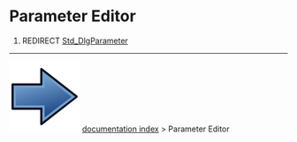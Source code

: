 # Parameter Editor
1.  REDIRECT [Std_DlgParameter](Std_DlgParameter.md)



---
![](images/Button_right.svg) [documentation index](../README.md) > Parameter Editor
